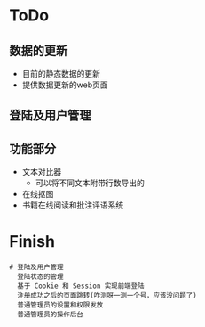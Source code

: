 # ToDo
## 数据的更新
- 目前的静态数据的更新
- 提供数据更新的web页面

## 登陆及用户管理

## 功能部分
- 文本对比器
  - 可以将不同文本附带行数导出的
- 在线抠图
- 书籍在线阅读和批注评语系统


# Finish
```
# 登陆及用户管理
  登陆状态的管理
  基于 Cookie 和 Session 实现前端登陆
  注册成功之后的页面跳转(咋测呀一测一个号，应该没问题了)
  普通管理员的设置和权限发放
  普通管理员的操作后台
```